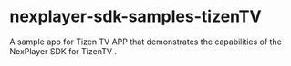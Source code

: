 # nexplayer-sdk-samples-tizenTV
A sample app for Tizen TV APP that demonstrates the capabilities of the NexPlayer SDK for TizenTV .
